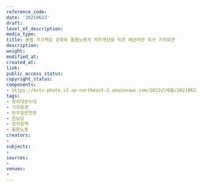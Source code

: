 ```yaml
---
reference_code: 
date: '20210623'
draft: 
level_of_description: 
media_type: 
title: 돌봄 국가책임 강화와 돌봄노동자 처우개선을 위한 예산마련 촉구 기자회견
description: 
weight: 
modified_at: 
created_at: 
link: 
public_access_status: 
copyright_status: 
components:
- https://kctu-photo.s3.ap-northeast-2.amazonaws.com/2021년/6월/20210623-돌봄+국가책임+강화와+돌봄노동자+처우개선을+위한+예산마련+촉구+기자회견_청와대분수대_기자회견_민주일반연맹_진보당_정치정책_돌봄노동/_5D40332.jpg
tags:
- 청와대분수대
- 기자회견
- 민주일반연맹
- 진보당
- 정치정책
- 돌봄노동
creators:
- 
subjects:
- 
sources:
- 
venues:
- 
---
```

